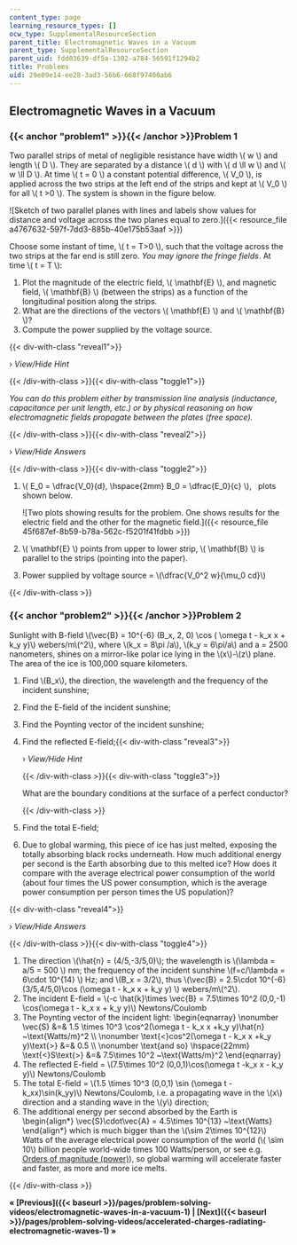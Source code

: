 ```yaml
---
content_type: page
learning_resource_types: []
ocw_type: SupplementalResourceSection
parent_title: Electromagnetic Waves in a Vacuum
parent_type: SupplementalResourceSection
parent_uid: fdd03639-df5a-1302-a784-56591f1294b2
title: Problems
uid: 29e09e14-ee28-3ad3-56b6-668f97400ab6
---
```


Electromagnetic Waves in a Vacuum
---------------------------------

### {{< anchor "problem1" >}}{{< /anchor >}}Problem 1

Two parallel strips of metal of negligible resistance have width \\( w \\) and length \\( D \\). They are separated by a distance \\( d \\) with \\( d \\ll w \\) and \\( w \\ll D \\). At time \\( t = 0 \\) a constant potential difference, \\( V\_0 \\), is applied across the two strips at the left end of the strips and kept at \\( V\_0 \\) for all \\( t >0 \\). The system is shown in the figure below.

![Sketch of two parallel planes with lines and labels show values for distance and voltage across the two planes equal to zero.]({{< resource_file a4767632-597f-7dd3-885b-40e175b53aaf >}})

Choose some instant of time, \\( t = T>0 \\), such that the voltage across the two strips at the far end is still zero. _You may ignore the fringe fields_. At time \\( t = T \\):

1.  Plot the magnitude of the electric field, \\( \\mathbf{E} \\), and magnetic field, \\( \\mathbf{B} \\) (between the strips) as a function of the longitudinal position along the strips.
2.  What are the directions of the vectors \\( \\mathbf{E} \\) and \\( \\mathbf{B} \\)?
3.  Compute the power supplied by the voltage source.

{{< div-with-class "reveal1">}}

› _View/Hide Hint_

{{< /div-with-class >}}{{< div-with-class "toggle1">}}

_You can do this problem either by transmission line analysis (inductance, capacitance per unit length, etc.) or by physical reasoning on how electromagnetic fields propagate between the plates (free space)._

{{< /div-with-class >}}{{< div-with-class "reveal2">}}

› _View/Hide Answers_

{{< /div-with-class >}}{{< div-with-class "toggle2">}}

1.  \\( E\_0 = \\dfrac{V\_0}{d}, \\hspace{2mm} B\_0 = \\dfrac{E\_0}{c} \\),   plots shown below.
    
    ![Two plots showing results for the problem. One shows results for the electric field and the other for the magnetic field.]({{< resource_file 45f687ef-8b59-b78a-562c-f5201f41fdbb >}})
    
2.  \\( \\mathbf{E} \\) points from upper to lower strip, \\( \\mathbf{B} \\) is parallel to the strips (pointing into the paper).
3.  Power supplied by voltage source = \\(\\dfrac{V\_0^2 w}{\\mu\_0 cd}\\)

{{< /div-with-class >}}

### {{< anchor "problem2" >}}{{< /anchor >}}Problem 2

Sunlight with B-field \\(\\vec{B} = 10^{-6} (B\_x, 2, 0) \\cos ( \\omega t - k\_x x + k\_y y)\\) webers/m\\(^2\\), where \\(k\_x = 8\\pi /a\\), \\(k\_y = 6\\pi/a\\) and a = 2500 nanometers, shines on a mirror-like polar ice lying in the \\(x\\)-\\(z\\) plane. The area of the ice is 100,000 square kilometers.

1.  Find \\(B\_x\\), the direction, the wavelength and the frequency of the incident sunshine;
2.  Find the E-field of the incident sunshine;
3.  Find the Poynting vector of the incident sunshine;
4.  Find the reflected E-field;{{< div-with-class "reveal3">}}
    
    › _View/Hide Hint_
    
    {{< /div-with-class >}}{{< div-with-class "toggle3">}}
    
    What are the boundary conditions at the surface of a perfect conductor?
    
    {{< /div-with-class >}}
5.  Find the total E-field;
6.  Due to global warming, this piece of ice has just melted, exposing the totally absorbing black rocks underneath. How much additional energy per second is the Earth absorbing due to this melted ice? How does it compare with the average electrical power consumption of the world (about four times the US power consumption, which is the average power consumption per person times the US population)?

{{< div-with-class "reveal4">}}

› _View/Hide Answers_

{{< /div-with-class >}}{{< div-with-class "toggle4">}}

1.  The direction \\(\\hat{n} = (4/5,-3/5,0)\\); the wavelength is \\(\\lambda = a/5 = 500 \\) nm; the frequency of the incident sunshine \\(f=c/\\lambda = 6\\cdot 10^{14} \\) Hz; and \\(B\_x = 3/2\\), thus \\(\\vec{B} = 2.5\\cdot 10^{-6} (3/5,4/5,0)\\cos (\\omega t - k\_x x + k\_y y) \\) webers/m\\(^2\\).
2.  The incident E-field = \\(-c \\hat{k}\\times \\vec{B} = 7.5\\times 10^2 (0,0,-1) \\cos(\\omega t - k\_x x + k\_y y)\\) Newtons/Coulomb
3.  The Poynting vector of the incident light: \\begin{eqnarray} \\nonumber \\vec{S} &=& 1.5 \\times 10^3 \\cos^2(\\omega t - k\_x x +k\_y y)\\hat{n} ~\\text{Watts/m}^2 \\\\ \\nonumber \\text{\<}cos^2(\\omega t - k\_x x +k\_y y)\\text{>} &=& 0.5 \\\\ \\nonumber \\text{and so} \\hspace{22mm} \\text{\<}S\\text{>} &=& 7.5\\times 10^2 ~\\text{Watts/m}^2 \\end{eqnarray}
4.  The reflected E-field = \\(7.5\\times 10^2 (0,0,1)\\cos(\\omega t -k\_x x - k\_y y)\\) Newtons/Coulomb
5.  The total E-field = \\(1.5 \\times 10^3 (0,0,1) \\sin (\\omega t -k\_xx)\\sin(k\_yy)\\) Newtons/Coulomb, i.e. a propagating wave in the \\(x\\) direction and a standing wave in the \\(y\\) direction;
6.  The additional energy per second absorbed by the Earth is \\begin{align\*} \\vec{S}\\cdot\\vec{A} = 4.5\\times 10^{13} ~\\text{Watts} \\end{align\*} which is much bigger than the \\(\\sim 2\\times 10^{12}\\) Watts of the average electrical power consumption of the world (\\( \\sim 10\\) billion people world-wide times 100 Watts/person, or see e.g. [Orders of magnitude (power)](https://en.wikipedia.org/wiki/Orders_of_magnitude_(power))), so global warming will accelerate faster and faster, as more and more ice melts.

{{< /div-with-class >}}

**« [Previous]({{< baseurl >}}/pages/problem-solving-videos/electromagnetic-waves-in-a-vacuum-1) | [Next]({{< baseurl >}}/pages/problem-solving-videos/accelerated-charges-radiating-electromagnetic-waves-1) »**